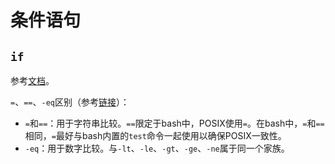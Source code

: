 # 条件语句

## `if`

参考[文档](https://tldp.org/LDP/Bash-Beginners-Guide/html/sect_07_01.html)。

`=`、`==`、`-eq`区别（参考[链接](https://stackoverflow.com/questions/20449543/shell-equality-operators-eq)）：

* `=`和`==`：用于字符串比较。`==`限定于bash中，POSIX使用`=`。在bash中，`=`和`==`相同，`=`最好与bash内置的`test`命令一起使用以确保POSIX一致性。
* `-eq`：用于数字比较。与`-lt`、`-le`、`-gt`、`-ge`、`-ne`属于同一个家族。